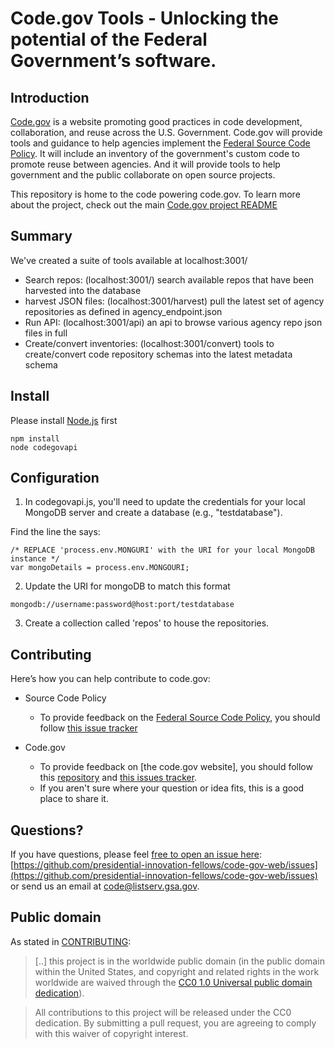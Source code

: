 
# Code.gov Tools - Unlocking the potential of the Federal Government’s software.

## Introduction

[Code.gov](https://code.gov) is a website promoting good practices in code development, collaboration, and reuse across the U.S.  Government. Code.gov will provide tools and guidance to help agencies implement the [Federal Source Code Policy](https://sourcecode.cio.gov). It will include an inventory of the government's custom code to promote reuse between agencies. And it will provide tools to help government and the public collaborate on open source projects.

This repository is home to the code powering code.gov. To learn more about the project, check out the main [Code.gov project README](https://github.com/presidential-innovation-fellows/code-gov-pm/blob/master/README.md)

## Summary

We've created a suite of tools available at localhost:3001/

* Search repos: (localhost:3001/) search available repos that have been harvested into the database
* harvest JSON files: (localhost:3001/harvest) pull the latest set of agency repositories as defined in agency_endpoint.json
* Run API: (localhost:3001/api) an api to browse various agency repo json files in full
* Create/convert inventories: (localhost:3001/convert) tools to create/convert code repository schemas into the latest metadata schema


## Install
Please install [Node.js](http://nodejs.org/) first 
```
npm install
node codegovapi
```

## Configuration
1. In codegovapi.js, you'll need to update the credentials for your local MongoDB server and create a database (e.g., "testdatabase").

Find the line the says:
```
/* REPLACE 'process.env.MONGURI' with the URI for your local MongoDB instance */
var mongoDetails = process.env.MONGOURI;
```
2. Update the URI for mongoDB to match this format
```
mongodb://username:password@host:port/testdatabase
```

3.  Create a collection called 'repos' to house the repositories.

## Contributing

Here’s how you can help contribute to code.gov: 

* Source Code Policy 
  * To provide feedback on the [Federal Source Code Policy](https://sourcecode.cio.gov/), you should follow [this issue tracker](https://github.com/WhiteHouse/source-code-policy/issues)

* Code.gov 
    * To provide feedback on [the code.gov website], you should follow this [repository](https://github.com/presidential-innovation-fellows/code-gov-web) and [this issues tracker](https://github.com/presidential-innovation-fellows/code-gov-web/issues).
    * If you aren't sure where your question or idea fits, this is a good place to share it.

## Questions? 

If you have questions, please feel [free to open an issue here](https://github.com/presidential-innovation-fellows/code-gov-web/issues): [https://github.com/presidential-innovation-fellows/code-gov-web/issues](https://github.com/presidential-innovation-fellows/code-gov-web/issues) or send us an email at code@listserv.gsa.gov.

## Public domain

As stated in [CONTRIBUTING](CONTRIBUTING.md):

> [..] this project is in the worldwide public domain (in the public domain within the United States, and copyright and related rights in the work worldwide are waived through the [CC0 1.0 Universal public domain dedication](https://creativecommons.org/publicdomain/zero/1.0/)).

> All contributions to this project will be released under the CC0
dedication. By submitting a pull request, you are agreeing to comply
with this waiver of copyright interest.



